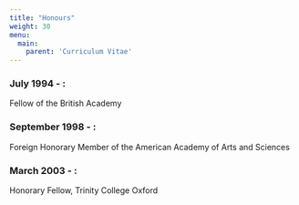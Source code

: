 ```yaml
---
title: "Honours"
weight: 30
menu:
  main:
    parent: 'Curriculum Vitae'
---
```


### July 1994 - :
Fellow of the British Academy

### September 1998 - :
Foreign Honorary Member of the American Academy of Arts and Sciences

### March 2003 - :
Honorary Fellow, Trinity College Oxford
